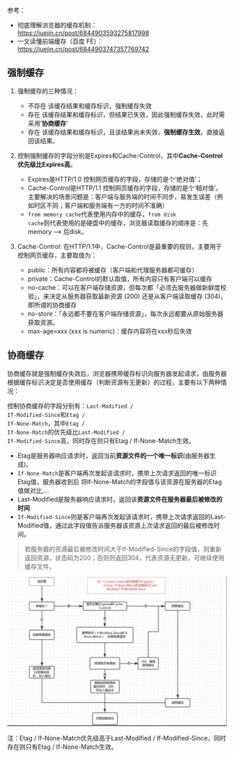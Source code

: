 参考：
* 彻底理解浏览器的缓存机制：https://juejin.cn/post/6844903593275817998
* 一文读懂前端缓存（百度 FE）：https://juejin.cn/post/6844903747357769742


## 强制缓存
1. 强制缓存的三种情况：
    * 不存在 该缓存结果和缓存标识，强制缓存失效
    * 存在 该缓存结果和缓存标识，但结果已失效，因此强制缓存失效，此时需采用‘**协商缓存**’
    * 存在 该缓存结果和缓存标识，且该结果尚未失效，**强制缓存生效**，直接返回该结果。

2. 控制强制缓存的字段分别是Expires和Cache-Control，其中**Cache-Control优先级比Expires高**。
    * Expires是HTTP/1.0 控制网页缓存的字段，存储的是个‘绝对值’；
    * Cache-Control是HTTP/1.1 控制网页缓存的字段，存储的是个‘相对值’。主要解决的场景问题是：客户端与服务端的时间不同步，易发生误差（例如时区不同；客户端和服务端有一方的时间不准确）
    * <code>from memory cache</code>代表使用内存中的缓存，<code>from disk cache</code>则代表使用的是硬盘中的缓存，浏览器读取缓存的顺序是：先memory –> 后disk。


3. Cache-Control:
    在HTTP/1.1中，Cache-Control是最重要的规则，主要用于控制网页缓存，主要取值为：
    * public：所有内容都将被缓存（客户端和代理服务器都可缓存）
    * private：Cache-Control的默认取值，所有内容只有客户端可以缓存
    * no-cache：可以在客户端存储资源，但每次都「必须去服务器做新鲜度校验」，来决定从服务器获取最新资源 (200) 还是从客户端读取缓存 (304)，即所谓的协商缓存
    * no-store：「永远都不要在客户端存储资源」，每次永远都要从原始服务器获取资源。
    * max-age=xxx (xxx is numeric)：缓存内容将在xxx秒后失效

## 协商缓存
协商缓存就是强制缓存失效后，浏览器携带缓存标识向服务器发起请求，由服务器根据缓存标识决定是否使用缓存（判断资源有无更新）的过程，主要有以下两种情况：

控制协商缓存的字段分别有：<code>Last-Modified / If-Modified-Since</code>和<code>Etag / If-None-Match</code>，其中<code>Etag / If-None-Match</code>的优先级比<code>Last-Modified / If-Modified-Since</code>高，同时存在则只有Etag / If-None-Match生效。

* Etag是服务器响应请求时，返回当前**资源文件的一个唯一标识**(由服务器生成)。
* <code>If-None-Match</code>是客户端再次发起该请求时，携带上次请求返回的唯一标识Etag值，服务器收到后 将If-None-Match的字段值与该资源在服务器的Etag值做对比,...
* Last-Modified是服务器响应请求时，返回该**资源文件在服务器最后被修改的时间**
* <code>If-Modified-Since</code>则是客户端再次发起该请求时，携带上次请求返回的Last-Modified值，通过此字段值告诉服务器该资源上次请求返回的最后被修改时间。
> 若服务器的资源最后被修改时间大于If-Modified-Since的字段值，则重新返回资源，状态码为200；否则则返回304，代表资源无更新，可继续使用缓存文件，

![浏览器缓存机制](./icon/browser-cache.jpg)

注：Etag / If-None-Match优先级高于Last-Modified / If-Modified-Since，同时存在则只有Etag / If-None-Match生效。
